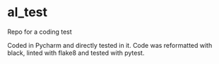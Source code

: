 # al_test

Repo for a coding test

Coded in Pycharm and directly tested in it.
Code was reformatted with black, linted with flake8 and tested with pytest.
